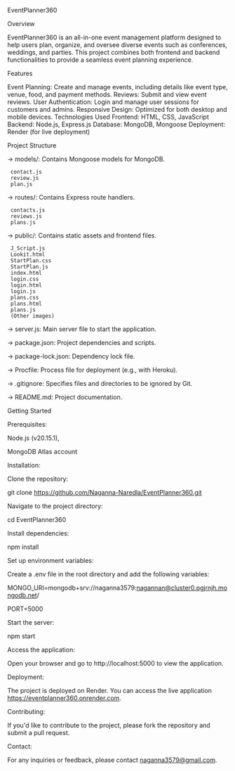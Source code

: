 EventPlanner360


Overview

EventPlanner360 is an all-in-one event management platform designed to help users plan, organize, and oversee diverse events such as conferences, weddings, and parties. This project combines both frontend and backend functionalities to provide a seamless event planning experience.

Features

Event Planning: Create and manage events, including details like event type, venue, food, and payment methods.
Reviews: Submit and view event reviews.
User Authentication: Login and manage user sessions for customers and admins.
Responsive Design: Optimized for both desktop and mobile devices.
Technologies Used
Frontend: HTML, CSS, JavaScript
Backend: Node.js, Express.js
Database: MongoDB, Mongoose
Deployment: Render (for live deployment)

Project Structure

 -> models/: Contains Mongoose models for MongoDB.

     contact.js
     review.js
     plan.js

 -> routes/: Contains Express route handlers.
 
     contacts.js
     reviews.js
     plans.js

 -> public/: Contains static assets and frontend files.

     J_Script.js
     Lookit.html
     StartPlan.css
     StartPlan.js
     index.html
     login.css
     login.html
     login.js
     plans.css
     plans.html
     plans.js
     (Other images)

 -> server.js: Main server file to start the application.

 -> package.json: Project dependencies and scripts.

 -> package-lock.json: Dependency lock file.

 -> Procfile: Process file for deployment (e.g., with Heroku).

 -> .gitignore: Specifies files and directories to be ignored by Git.

 -> README.md: Project documentation.

Getting Started

Prerequisites:

Node.js (v20.15.1),

MongoDB Atlas account


Installation:

Clone the repository:

git clone https://github.com/Naganna-Naredla/EventPlanner360.git


Navigate to the project directory:

cd EventPlanner360


Install dependencies:

npm install


Set up environment variables:

Create a .env file in the root directory and add the following variables:

MONGO_URI=mongodb+srv://naganna3579:nagannan@cluster0.pgjrnjh.mongodb.net/

PORT=5000


Start the server:

npm start


Access the application:

Open your browser and go to http://localhost:5000 to view the application.

Deployment:

The project is deployed on Render. You can access the live application https://eventplanner360.onrender.com.

Contributing:

If you'd like to contribute to the project, please fork the repository and submit a pull request.


Contact:

For any inquiries or feedback, please contact naganna3579@gmail.com.